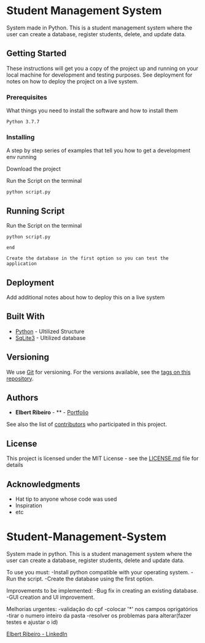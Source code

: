 # Student Management System

System made in Python. This is a student management system where the user can create a database, register students, delete, and update data.

## Getting Started

These instructions will get you a copy of the project up and running on your local machine for development and testing purposes. See deployment for notes on how to deploy the project on a live system.

### Prerequisites

What things you need to install the software and how to install them

```
Python 3.7.7
```

### Installing

A step by step series of examples that tell you how to get a development env running

Download the project

Run the Script on the terminal

```
python script.py
```


## Running Script

Run the Script on the terminal


```
python script.py

end

Create the database in the first option so you can test the application
```


## Deployment

Add additional notes about how to deploy this on a live system

## Built With

* [Python](https://docs.python.org/3/) - Ultilized Structure
* [SqLite3](https://docs.python.org/3.3/library/sqlite3.html) - Ultilized database


## Versioning

We use [Git](https://git-scm.com/) for versioning. For the versions available, see the [tags on this repository](https://github.com/ElbertRibeiro/Student-Management-System/tags). 

## Authors

* **Elbert Ribeiro** - ** - [Portfolio](http://elbertribeiro.github.io/)

See also the list of [contributors](https://github.com/ElbertRibeiro/Student-Management-System/graphs/contributors) who participated in this project.

## License

This project is licensed under the MIT License - see the [LICENSE.md](LICENSE.md) file for details

## Acknowledgments

* Hat tip to anyone whose code was used
* Inspiration
* etc








# Student-Management-System
System made in python.
This is a student management system where the user can create a database, register students, delete and update data.

To use you must:
 -Install python compatible with your operating system.
 -Run the script.
 -Create the database using the first option.

Improvements to be implemented:
 -Bug fix in creating an existing database.
 -GUI creation and UI improvement.

 Melhorias urgentes:
  -validação do cpf
  -colocar '*' nos campos oprigatórios
  -tirar o numero inteiro da pasta
  -resolver os problemas para alterar(fazer testes e ajustar o id)


  
<!DOCTYPE html>
<html>
  <body>
  <div class="LI-profile-badge" data-version="v1" data-size="medium" data-locale="pt_BR" data-type="vertical" data-theme="dark" 
       data-vanity="elbert-ribeiro">
    <a class="LI-simple-link" href='https://br.linkedin.com/in/elbert-ribeiro?trk=profile-badge'>Elbert Ribeiro - LinkedIn</a>
  </div>
  </body>
</html>
